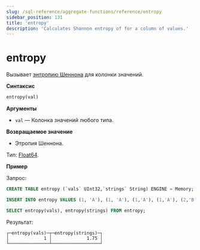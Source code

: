 ```yaml
---
slug: /sql-reference/aggregate-functions/reference/entropy
sidebar_position: 131
title: 'entropy'
description: 'Calculates Shannon entropy of for a column of values.'
---
```



# entropy

Вызывает [энтропию Шеннона](https://en.wikipedia.org/wiki/Entropy_(information_theory)) для колонки значений.

**Синтаксис**

``` sql
entropy(val)
```

**Аргументы**

- `val` — Колонка значений любого типа.

**Возвращаемое значение**

- Этропия Шеннона.

Тип: [Float64](../../../sql-reference/data-types/float.md).

**Пример**

Запрос:

``` sql
CREATE TABLE entropy (`vals` UInt32,`strings` String) ENGINE = Memory;

INSERT INTO entropy VALUES (1, 'A'), (1, 'A'), (1,'A'), (1,'A'), (2,'B'), (2,'B'), (2,'C'), (2,'D');

SELECT entropy(vals), entropy(strings) FROM entropy;
```

Результат:

``` text
┌─entropy(vals)─┬─entropy(strings)─┐
│             1 │             1.75 │
└───────────────┴──────────────────┘
```
